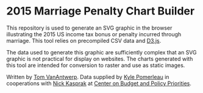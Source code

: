 # 2015 Marriage Penalty Chart Builder

This repository is used to generate an SVG graphic in the browser illustrating the 2015 US income tax bonus or penalty incurred through marriage. This tool relies on precompiled CSV data and [D3.js](http://d3js.org/).

The data used to generate this graphic are sufficiently complex that an SVG graphic is not practical for display on websites. The charts generated with this tool are intended for conversion to raster and use as static images.

Written by [Tom VanAntwerp](https://github.com/tvanantwerp). Data supplied by [Kyle Pomerleau](https://github.com/kpomerleau) in cooperations with [Nick Kasprak](http://www.cbpp.org/about/index.cfm?fa=view&id=234) at [Center on Budget and Policy Priorities](http://www.cbpp.org/).